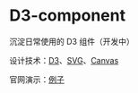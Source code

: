 # D3-component
沉淀日常使用的 D3 组件（开发中）

设计技术：[D3](https://d3js.org/community)、[SVG](https://developer.mozilla.org/zh-CN/docs/Web/SVG)、[Canvas](https://developer.mozilla.org/zh-CN/docs/Web/API/Canvas_API)

官网演示：[例子](https://observablehq.com/@d3/gallery?utm_source=d3js-org&utm_medium=nav&utm_campaign=try-observable)

